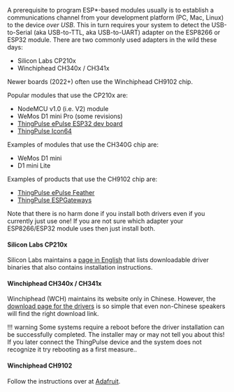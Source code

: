 A prerequisite to program ESP*-based modules usually is to establish a communications channel from your development platform (PC, Mac, Linux) to the device *over USB*. This in turn requires your system to detect the USB-to-Serial (aka USB-to-TTL, aka USB-to-UART) adapter on the ESP8266 or ESP32 module. There are two commonly used adapters in the wild these days:

- Silicon Labs CP210x
- Winchiphead CH340x / CH341x

Newer boards (2022+) often use the Winchiphead CH9102 chip.

Popular modules that use the CP210x are:

- NodeMCU v1.0 (i.e. V2) module
- WeMos D1 mini Pro (some revisions)
- [ThingPulse ePulse ESP32 dev board](https://thingpulse.com/product/epulse-low-power-esp32-development-board/)
- [ThingPulse Icon64](https://thingpulse.com/product/icon64/)

Examples of modules that use the CH340G chip are:

- WeMos D1 mini
- D1 mini Lite

Examples of products that use the CH9102 chip are:

- [ThingPulse ePulse Feather](https://thingpulse.com/product/epulse-feather-low-power-esp32-development-board/)
- [ThingPulse ESPGateways](https://thingpulse.com/product-category/gateways/)

Note that there is no harm done if you install both drivers even if you currently just use one! If you are not sure which adapter your ESP8266/ESP32 module uses then just install both.

#### Silicon Labs CP210x

Silicon Labs maintains a [page in English](https://www.silabs.com/products/development-tools/software/usb-to-uart-bridge-vcp-drivers) that lists downloadable driver binaries that also contains installation instructions.

#### Winchiphead CH340x / CH341x

Winchiphead (WCH) maintains its website only in Chinese. However, the [download page for the drivers](http://www.wch.cn/download/CH341SER_ZIP.html) is so simple that even non-Chinese speakers will find the right download link.

!!! warning
	Some systems require a reboot before the driver installation can be  successfully completed. The installer may or may not tell you about this! If you later connect the ThingPulse device and the system does not recognize it try rebooting as a first measure..

#### Winchiphead CH9102

Follow the instructions over at [Adafruit](https://learn.adafruit.com/how-to-install-drivers-for-wch-usb-to-serial-chips-ch9102f-ch9102).
